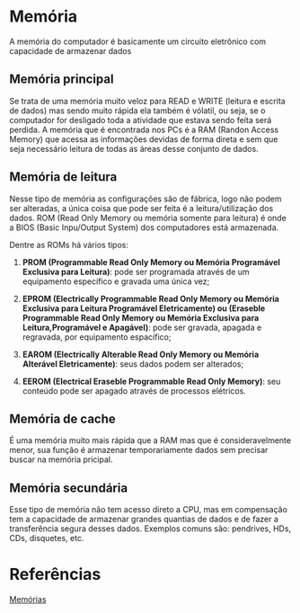 # Memória

A memória do computador é basicamente um circuito eletrônico com capacidade de armazenar dados


## Memória principal

Se trata de uma memória muito veloz para READ e WRITE (leitura e escrita de dados) mas sendo muito rápida ela também é vólatil, ou seja, se o computador for desligado toda a atividade que estava sendo feita será perdida. A memória que é encontrada nos PCs é a RAM (Randon Access Memory) que acessa as informações devidas de forma direta e sem que seja necessário leitura de todas as áreas desse conjunto de dados.

## Memória de leitura 

Nesse tipo de memória  as configurações são de fábrica, logo não podem ser alteradas, a única coisa que pode ser feita é a leitura/utilização dos dados. ROM (Read Only Memory ou memória somente para leitura) é onde a BIOS (Basic Inpu/Output System) dos computadores está armazenada.

Dentre as ROMs há vários tipos:

1. **PROM (Programmable Read Only Memory ou Memória Programável Exclusiva para Leitura)**: pode ser programada através de um equipamento específico e gravada uma única vez;

2. **EPROM (Electrically Programmable Read Only Memory ou Memória Exclusiva para Leitura Programável Eletricamente) ou (Eraseble Programmable Read Only Memory ou Memória Exclusiva para Leitura,Programável e Apagável)**: pode ser gravada, apagada e regravada, por equipamento espacífico;

3. **EAROM (Electrically Alterable Read Only Memory ou Memória Alterável Eletricamente)**: seus dados podem ser alterados;

4. **EEROM (Electrical Eraseble Programmable Read Only Memory)**: seu conteúdo pode ser apagado através de processos elétricos.

## Memória de cache

É uma memória muito mais rápida que a RAM mas que é consideravelmente menor, sua função é armazenar temporariamente dados sem precisar buscar na memória pricipal.

## Memória secundária

Esse tipo de memória não tem acesso direto a CPU, mas em compensação tem a capacidade de armazenar grandes quantias de dados e de fazer a transferência segura desses dados. Exemplos comuns são: pendrives, HDs, CDs, disquetes, etc.

# Referências

[Memórias](http://www.inf.ufsc.br/~j.barreto/cca/perifer/memorias.html)
